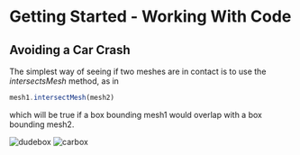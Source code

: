 # Getting Started - Working With Code
## Avoiding a Car Crash
The simplest way of seeing if two meshes are in contact is to use the *intersectsMesh* method, as in

```javascript
mesh1.intersectMesh(mesh2)
```
which will be true if a box bounding mesh1 would overlap with a box bounding mesh2.

![dudebox](/img/getstarted/dudebox.png) ![carbox](/img/getstarted/carbox.png)